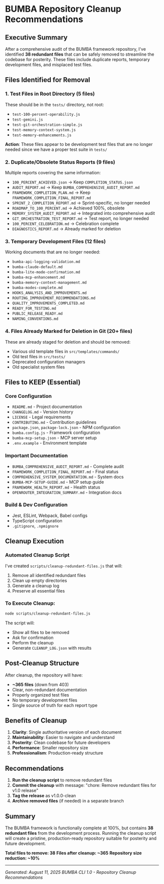 # BUMBA Repository Cleanup Recommendations

## Executive Summary
After a comprehensive audit of the BUMBA framework repository, I've identified **38 redundant files** that can be safely removed to streamline the codebase for posterity. These files include duplicate reports, temporary development files, and misplaced test files.

## Files Identified for Removal

### 1. Test Files in Root Directory (5 files)
These should be in the `tests/` directory, not root:
- `test-100-percent-operability.js`
- `test-gemini.js`
- `test-git-orchestration-simple.js`
- `test-memory-context-system.js`
- `test-memory-enhancements.js`

**Action**: These files appear to be development test files that are no longer needed since we have a proper test suite in `tests/`

### 2. Duplicate/Obsolete Status Reports (9 files)
Multiple reports covering the same information:
- `100_PERCENT_ACHIEVED.json` → Keep `COMPLETION_STATUS.json`
- `AUDIT_REPORT.md` → Keep `BUMBA_COMPREHENSIVE_AUDIT_REPORT.md`
- `FRAMEWORK_COMPLETION_PLAN.md` → Keep `FRAMEWORK_COMPLETION_FINAL_REPORT.md`
- `SPRINT_2_COMPLETION_REPORT.md` → Sprint-specific, no longer needed
- `ROADMAP_TO_100_PERCENT.md` → Achieved 100%, obsolete
- `MEMORY_SYSTEM_AUDIT_REPORT.md` → Integrated into comprehensive audit
- `GIT_ORCHESTRATION_TEST_REPORT.md` → Test report, no longer needed
- `100_PERCENT_CELEBRATION.md` → Celebration complete
- `DIAGNOSTICS_REPORT.md` → Already marked for deletion

### 3. Temporary Development Files (12 files)
Working documents that are no longer needed:
- `bumba-api-logging-validation.md`
- `bumba-claude-default.md`
- `bumba-lite-mode-confirmation.md`
- `bumba-mcp-enhancement.md`
- `bumba-memory-context-management.md`
- `bumba-modes-complete.md`
- `HOOKS_ANALYSIS_AND_IMPROVEMENTS.md`
- `ROUTING_IMPROVEMENT_RECOMMENDATIONS.md`
- `QUALITY_IMPROVEMENTS_COMPLETED.md`
- `READY_FOR_TESTING.md`
- `PUBLIC_RELEASE_READY.md`
- `NAMING_CONVENTIONS.md`

### 4. Files Already Marked for Deletion in Git (20+ files)
These are already staged for deletion and should be removed:
- Various old template files in `src/templates/commands/`
- Old test files in `src/tests/`
- Deprecated configuration managers
- Old specialist system files

## Files to KEEP (Essential)

### Core Configuration
- `README.md` - Project documentation
- `CHANGELOG.md` - Version history
- `LICENSE` - Legal requirements
- `CONTRIBUTING.md` - Contribution guidelines
- `package.json`, `package-lock.json` - NPM configuration
- `bumba.config.js` - Framework configuration
- `bumba-mcp-setup.json` - MCP server setup
- `.env.example` - Environment template

### Important Documentation
- `BUMBA_COMPREHENSIVE_AUDIT_REPORT.md` - Complete audit
- `FRAMEWORK_COMPLETION_FINAL_REPORT.md` - Final status
- `COMPREHENSIVE_SYSTEM_DOCUMENTATION.md` - System docs
- `BUMBA-MCP-SETUP-GUIDE.md` - MCP setup guide
- `FRAMEWORK_HEALTH_REPORT.md` - Health status
- `OPENROUTER_INTEGRATION_SUMMARY.md` - Integration docs

### Build & Dev Configuration
- Jest, ESLint, Webpack, Babel configs
- TypeScript configuration
- `.gitignore`, `.npmignore`

## Cleanup Execution

### Automated Cleanup Script
I've created `scripts/cleanup-redundant-files.js` that will:
1. Remove all identified redundant files
2. Clean up empty directories
3. Generate a cleanup log
4. Preserve all essential files

### To Execute Cleanup:
```bash
node scripts/cleanup-redundant-files.js
```

The script will:
- Show all files to be removed
- Ask for confirmation
- Perform the cleanup
- Generate `CLEANUP_LOG.json` with results

## Post-Cleanup Structure

After cleanup, the repository will have:
- **~365 files** (down from 403)
- Clear, non-redundant documentation
- Properly organized test files
- No temporary development files
- Single source of truth for each report type

## Benefits of Cleanup

1. **Clarity**: Single authoritative version of each document
2. **Maintainability**: Easier to navigate and understand
3. **Posterity**: Clean codebase for future developers
4. **Performance**: Smaller repository size
5. **Professionalism**: Production-ready structure

## Recommendations

1. **Run the cleanup script** to remove redundant files
2. **Commit the cleanup** with message: "chore: Remove redundant files for v1.0 release"
3. **Tag the release** as v1.0.0-clean
4. **Archive removed files** (if needed) in a separate branch

## Summary

The BUMBA framework is functionally complete at 100%, but contains **38 redundant files** from the development process. Running the cleanup script will create a pristine, production-ready repository suitable for posterity and future development.

**Total files to remove: 38**
**Files after cleanup: ~365**
**Repository size reduction: ~10%**

---

*Generated: August 11, 2025*
*BUMBA CLI 1.0 - Repository Cleanup Recommendations*